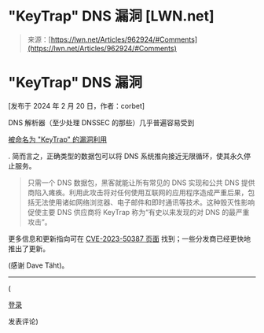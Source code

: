 <!--yml

category: 未分类

date: 2024-05-29 13:20:28

-->

# "KeyTrap" DNS 漏洞 [LWN.net]

> 来源：[https://lwn.net/Articles/962924/#Comments](https://lwn.net/Articles/962924/#Comments)

# "KeyTrap" DNS 漏洞

[发布于 2024 年 2 月 20 日，作者：corbet]

DNS 解析器（至少处理 DNSSEC 的那些）几乎普遍容易受到

[被命名为 "KeyTrap" 的漏洞利用](https://www.athene-center.de/en/keytrap)

. 简而言之，正确类型的数据包可以将 DNS 系统推向接近无限循环，使其永久停止服务。

> 只需一个 DNS 数据包，黑客就能让所有常见的 DNS 实现和公共 DNS 提供商陷入瘫痪。利用此攻击将对任何使用互联网的应用程序造成严重后果，包括无法使用诸如网络浏览器、电子邮件和即时通讯等技术。这种毁灭性影响促使主要 DNS 供应商将 KeyTrap 称为“有史以来发现的对 DNS 的最严重攻击”。

更多信息和更新指向可在 [CVE-2023-50387 页面](https://cve.mitre.org/cgi-bin/cvename.cgi?name=CVE-2023-50387) 找到；一些分发商已经更快地推出了更新。

(感谢 Dave Täht)。

* * *

(

[登录](https://lwn.net/Login/?target=/Articles/962924/)

发表评论)
